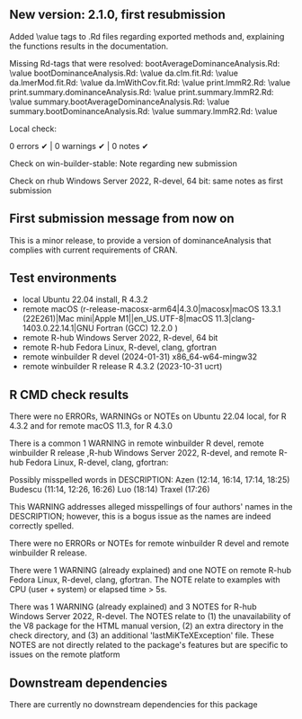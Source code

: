 ## New version: 2.1.0, first resubmission

Added \value tags to .Rd files regarding exported methods and, explaining
the functions results in the documentation. 

Missing Rd-tags that were resolved:
      bootAverageDominanceAnalysis.Rd: \value
      bootDominanceAnalysis.Rd: \value
      da.clm.fit.Rd: \value
      da.lmerMod.fit.Rd: \value
      da.lmWithCov.fit.Rd: \value
      print.lmmR2.Rd: \value
      print.summary.dominanceAnalysis.Rd: \value
      print.summary.lmmR2.Rd: \value
      summary.bootAverageDominanceAnalysis.Rd: \value
      summary.bootDominanceAnalysis.Rd: \value
      summary.lmmR2.Rd: \value

Local check:

0 errors ✔ | 0 warnings ✔ | 0 notes ✔

Check on win-builder-stable: Note regarding new submission

Check on rhub Windows Server 2022, R-devel, 64 bit: same notes as first submission

## First submission message from now on


This is a minor release, to provide a version of dominanceAnalysis that complies
with current requirements of CRAN.

## Test environments
* local Ubuntu 22.04 install, R 4.3.2
* remote macOS (r-release-macosx-arm64|4.3.0|macosx|macOS 13.3.1 (22E261)|Mac mini|Apple M1||en_US.UTF-8|macOS 11.3|clang-1403.0.22.14.1|GNU Fortran (GCC) 12.2.0 )
* remote R-hub Windows Server 2022, R-devel, 64 bit
* remote R-hub Fedora Linux, R-devel, clang, gfortran
* remote winbuilder R devel (2024-01-31) x86_64-w64-mingw32
* remote winbuilder R release R 4.3.2 (2023-10-31 ucrt)

## R CMD check results
There were no ERRORs, WARNINGs or NOTEs on Ubuntu 22.04 local, for R 4.3.2 and for remote macOS 11.3, for R 4.3.0

There is a common 1 WARNING in remote winbuilder R devel, remote winbuilder R release ,R-hub Windows Server 2022, R-devel, and remote R-hub Fedora Linux, R-devel, clang, gfortran: 

  Possibly misspelled words in DESCRIPTION:
    Azen (12:14, 16:14, 17:14, 18:25)
    Budescu (11:14, 12:26, 16:26)
    Luo (18:14)
    Traxel (17:26)
  
This WARNING addresses alleged misspellings of four authors' names in the DESCRIPTION; however, this is a bogus issue as the names are indeed correctly spelled.

There were no ERRORs or NOTEs for remote winbuilder R devel and remote winbuilder R release.

There were 1 WARNING (already explained) and one NOTE on remote R-hub Fedora Linux, R-devel, clang, gfortran. The NOTE relate to examples with CPU (user + system) or elapsed time > 5s.

There was 1 WARNING (already explained) and 3 NOTES for R-hub Windows Server 2022, R-devel. The NOTES relate to (1) the unavailability of the V8 package for the HTML manual version, (2) an extra directory in the check directory, and (3) an additional 'lastMiKTeXException' file. These NOTES are not directly related to the package's features but are specific to issues on the remote platform

## Downstream dependencies
There are currently no downstream dependencies for this package
